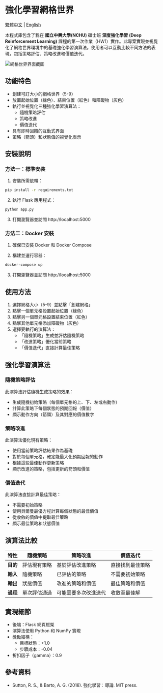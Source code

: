 # 強化學習網格世界

[繁體中文](README_zh.md) | [English](README.md)

本程式庫包含了我在 **國立中興大學(NCHU)** 碩士班 **深度強化學習 (Deep Reinforcement Learning)** 課程的第一次作業（HW1）實作。此專案實現並視覺化了網格世界環境中的基礎強化學習演算法，使用者可以互動比較不同方法的表現，包括策略評估、策略改進和價值迭代。

![網格世界界面截圖](https://i.imgur.com/CSFh8xu.png)

## 功能特色

- 創建可訂大小的網格世界（5-9）
- 放置起始位置（綠色）、結束位置（紅色）和障礙物（灰色）
- 執行並視覺化三種強化學習演算法：
  - 隨機策略評估
  - 策略改進
  - 價值迭代
- 具有即時回饋的互動式界面
- 策略（箭頭）和狀態值的視覺化表示

## 安裝說明

### 方法一：標準安裝

1. 安裝所需依賴：

```bash
pip install -r requirements.txt
```

2. 執行 Flask 應用程式：

```bash
python app.py
```

3. 打開瀏覽器並訪問 http://localhost:5000

### 方法二：Docker 安裝

1. 確保已安裝 Docker 和 Docker Compose

2. 構建並運行容器：

```bash
docker-compose up
```

3. 打開瀏覽器並訪問 http://localhost:5000

## 使用方法

1. 選擇網格大小（5-9）並點擊「創建網格」
2. 點擊一個單元格設置起始位置（綠色）
3. 點擊另一個單元格設置結束位置（紅色）
4. 點擊其他單元格添加障礙物（灰色）
5. 選擇要執行的演算法：
   - 「隨機策略」生成並評估隨機策略
   - 「改進策略」優化當前策略
   - 「價值迭代」直接計算最佳策略

## 強化學習演算法

### 隨機策略評估

此演算法評估隨機生成策略的效果：

- 生成隨機初始策略（每個單元格的上、下、左或右動作）
- 計算此策略下每個狀態的預期回報（價值）
- 顯示動作方向（箭頭）及其對應的價值數字

### 策略改進

此演算法優化現有策略：

- 使用當前策略評估結果作為基礎
- 對於每個單元格，確定能最大化預期回報的動作
- 根據這些最佳動作更新策略
- 顯示改進的策略，包括更新的箭頭和價值

### 價值迭代

此演算法直接計算最佳策略：

- 不需要初始策略
- 使用貝爾曼最優方程計算每個狀態的最佳價值
- 從收斂的價值中提取最佳策略
- 顯示最佳策略和狀態價值

## 演算法比較

| 特性 | 隨機策略 | 策略改進 | 價值迭代 |
|---------|------------------|-------------------|-----------------|
| **目的** | 評估現有策略 | 基於評估改進策略 | 直接找到最佳策略 |
| **輸入** | 隨機策略 | 已評估的策略 | 不需要初始策略 |
| **輸出** | 狀態價值 | 改進的策略和價值 | 最佳策略和價值 |
| **過程** | 單次評估通過 | 可能需要多次改進迭代 | 收斂至最佳解 |

## 實現細節

- 後端：Flask 網頁框架
- 演算法使用 Python 和 NumPy 實現
- 獎勵結構：
  - 目標狀態：+1.0
  - 步驟成本：-0.04
- 折扣因子（gamma）：0.9

## 參考資料

- Sutton, R. S., & Barto, A. G. (2018). 強化學習：導論. MIT press.
